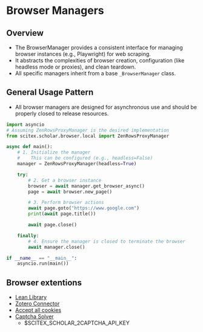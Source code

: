 <!-- ---
!-- Timestamp: 2025-08-01 12:15:04
!-- Author: ywatanabe
!-- File: /home/ywatanabe/proj/scitex_repo/src/scitex/scholar/browser/README.md
!-- --- -->

# Browser Managers

## Overview

- The BrowserManager provides a consistent interface for managing browser instances (e.g., Playwright) for web scraping.
- It abstracts the complexities of browser creation, configuration (like headless mode or proxies), and clean teardown.
- All specific managers inherit from a base `_BrowserManager` class.

## General Usage Pattern

- All browser managers are designed for asynchronous use and should be properly closed to release resources.

```python
import asyncio
# Assuming ZenRowsProxyManager is the desired implementation
from scitex.scholar.browser.local import ZenRowsProxyManager

async def main():
    # 1. Initialize the manager
    #    This can be configured (e.g., headless=False)
    manager = ZenRowsProxyManager(headless=True)

    try:
        # 2. Get a browser instance
        browser = await manager.get_browser_async()
        page = await browser.new_page()

        # 3. Perform browser actions
        await page.goto("https://www.google.com")
        print(await page.title())

        await page.close()

    finally:
        # 4. Ensure the manager is closed to terminate the browser
        await manager.close()

if __name__ == "__main__":
    asyncio.run(main())
```

## Browser extentions
- [Lean Library](https://chromewebstore.google.com/detail/lean-library/hghakoefmnkhamdhenpbogkeopjlkpoa?hl=en)
- [Zotero Connector](https://chromewebstore.google.com/detail/zotero-connector/ekhagklcjbdpajgpjgmbionohlpdbjgc?hl=en)
- [Accept all cookies](https://chromewebstore.google.com/detail/accept-all-cookies/ofpnikijgfhlmmjlpkfaifhhdonchhoi?hl=en)
- [Captcha Solver](https://chromewebstore.google.com/detail/captcha-solver-auto-recog/ifibfemgeogfhoebkmokieepdoobkbpo?hl=en)
  - $SCITEX_SCHOLAR_2CAPTCHA_API_KEY

<!-- EOF -->